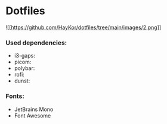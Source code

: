 # Dotfiles
![[https://github.com/HayKor/dotfiles/tree/main/images/2.png]]

### Used dependencies:
+ i3-gaps: 
+ picom:
+ polybar:
+ rofi:
+ dunst:

### Fonts:
+ JetBrains Mono
+ Font Awesome
